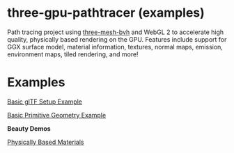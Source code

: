 # three-gpu-pathtracer (examples)


Path tracing project using [three-mesh-bvh](https://github.com/gkjohnson/three-mesh-bvh) and WebGL 2 to accelerate high quality, physically based rendering on the GPU. Features include support for GGX surface model, material information, textures, normal maps, emission, environment maps, tiled rendering, and more!


# Examples


[Basic glTF Setup Example](https://cyamahat.github.io/three-gpu-pathtracer-examples/examples/bundle/basic.html)

[Basic Primitive Geometry Example](https://cyamahat.github.io/three-gpu-pathtracer-examples/examples/bundle/primitives.html)

**Beauty Demos**

[Physically Based Materials](https://cyamahat.github.io/three-gpu-pathtracer-examples/example/bundle/index.html)


